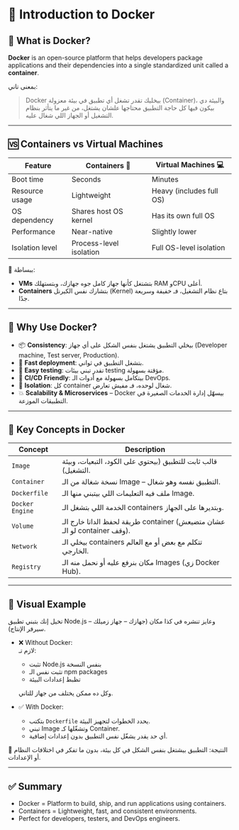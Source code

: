 # 🐳 Introduction to Docker

## 🚀 What is Docker?

**Docker** is an open-source platform that helps developers package applications and their dependencies into a single standardized unit called a **container**.

بمعنى تاني:  
> Docker بيخليك تقدر تشغل أي تطبيق في بيئة معزولة (Container)، والبيئة دي بيكون فيها كل حاجة التطبيق محتاجها علشان يشتغل، من غير ما يتأثر بنظام التشغيل أو الجهاز اللي شغال عليه.

---

## 🆚 Containers vs Virtual Machines

| Feature              | Containers 🐳            | Virtual Machines 💻         |
|----------------------|--------------------------|------------------------------|
| Boot time            | Seconds                  | Minutes                      |
| Resource usage       | Lightweight              | Heavy (includes full OS)     |
| OS dependency        | Shares host OS kernel    | Has its own full OS          |
| Performance          | Near-native              | Slightly lower               |
| Isolation level      | Process-level isolation  | Full OS-level isolation      |

🔹 ببساطة:  
- **VMs** بتشتغل كأنها جهاز كامل جوه جهازك، وبتستهلك RAM وCPU أعلى.  
- **Containers** بتشارك نفس الكيرنل (Kernel) بتاع نظام التشغيل، فـ خفيفة وسريعة جدًا.

---

## 🎯 Why Use Docker?

- 📦 **Consistency**: بيخلي التطبيق يشتغل بنفس الشكل على أي جهاز (Developer machine, Test server, Production).
- 🚀 **Fast deployment**: بتشغل التطبيق في ثواني.
- 🧪 **Easy testing**: تقدر تبني بيئات testing مؤقتة بسهولة.
- 🔁 **CI/CD Friendly**: بيتكامل بسهولة مع أدوات الـ DevOps.
- 🔐 **Isolation**: كل container شغال لوحده، فـ مفيش تعارض.
- 💥 **Scalability & Microservices** – Docker بيسهّل إدارة الخدمات الصغيرة في التطبيقات الموزعة.


---

## 🧩 Key Concepts in Docker

| Concept     | Description                                                                 |
|-------------|-----------------------------------------------------------------------------|
| `Image`     | قالب ثابت للتطبيق (بيحتوي على الكود، التبعيات، وبيئة التشغيل).             |
| `Container` | نسخة شغالة من الـ Image – التطبيق نفسه وهو شغال.                          |
| `Dockerfile`| ملف فيه التعليمات اللي بيتبني منها الـ Image.                              |
| `Docker Engine` | الخدمة اللي بتشغل الـ containers وبتديرها على الجهاز.                  |
| `Volume`    | طريقة لحفظ الداتا خارج الـ container (عشان متضيعش لو الـ container وقف).   |
| `Network`   | بيخلي الـ containers تتكلم مع بعض أو مع العالم الخارجي.                    |
| `Registry`  | مكان بنرفع عليه أو نحمل منه الـ Images (زي Docker Hub).                    |

---

## 👀 Visual Example

تخيل إنك بتبني تطبيق Node.js وعايز تنشره في كذا مكان (جهازك – جهاز زميلك – سيرفر الإنتاج).

- ❌ Without Docker:  
  لازم تـ:
  - تثبت Node.js بنفس النسخة
  - تثبت نفس الـ npm packages
  - تظبط إعدادات البيئة

  وكل ده ممكن يختلف من جهاز للتاني.

- ✅ With Docker:
  - بتكتب `Dockerfile` يحدد الخطوات لتجهيز البيئة.
  - تبني Image وتشغّلها كـ Container.
  - أي حد يقدر يشغّل نفس التطبيق بدون إعدادات إضافية.

🎯 النتيجة: التطبيق بيشتغل بنفس الشكل في كل بيئة، بدون ما تفكر في اختلافات النظام أو الإعدادات.

---

## ✅ Summary

- Docker = Platform to build, ship, and run applications using containers.
- Containers = Lightweight, fast, and consistent environments.
- Perfect for developers, testers, and DevOps engineers.